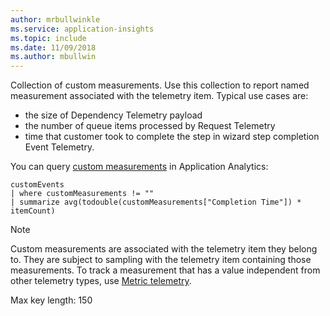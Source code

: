 ```yaml
---
author: mrbullwinkle
ms.service: application-insights
ms.topic: include
ms.date: 11/09/2018
ms.author: mbullwin
---
```

Collection of custom measurements. Use this collection to report named measurement associated with the telemetry item. Typical use cases are:
- the size of Dependency Telemetry payload
- the number of queue items processed by Request Telemetry
- time that customer took to complete the step in wizard step completion Event Telemetry.

You can query [custom measurements](https://analytics.applicationinsights.io/demo?q=H4sIAAAAAAAAA2WLOw6DMAyGd07hZoLeoRPqyMaGGAL8aiPhGCV2kKoeHsHK%2Bj1myyr8LoiaqfrT%2FkUCzRft4LMl8OUeL3LuLLIx%2BxR%2BIF8%2BtcoiNq2o78vgWuFthQaJ1AeGGxt6UlBwKxa1qQ6EpLhAfQAAAA%3D%3D&timespan=PT24H) in Application Analytics:

```
customEvents
| where customMeasurements != ""
| summarize avg(todouble(customMeasurements["Completion Time"]) * itemCount)
```

 > [!NOTE]
 > Custom measurements are associated with the telemetry item they belong to. They are subject to sampling with the telemetry item containing those measurements. To track a measurement that has a value independent from other telemetry types, use [Metric telemetry](../articles/application-insights/app-insights-api-custom-events-metrics.md).

Max key length: 150
